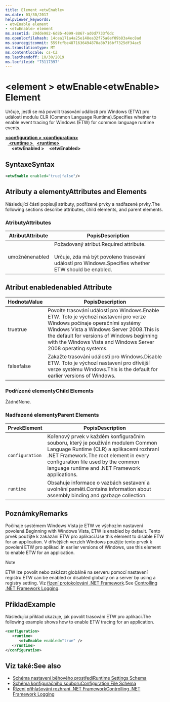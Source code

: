 ```yaml
---
title: Element <etwEnable>
ms.date: 03/30/2017
helpviewer_keywords:
- etwEnable element
- <etwEnable> element
ms.assetid: 29dde982-6d8b-4099-8867-ad0d7733f6dc
ms.openlocfilehash: 14cea171a4a25e148ea32f75a8ef09b83a4ec8ad
ms.sourcegitcommit: 559fcfbe4871636494870a8b716bf7325df34ac5
ms.translationtype: MT
ms.contentlocale: cs-CZ
ms.lasthandoff: 10/30/2019
ms.locfileid: "73117397"
---
```

# <a name="etwenable-element"></a><span data-ttu-id="ff7af-102">\<element > etwEnable</span><span class="sxs-lookup"><span data-stu-id="ff7af-102">\<etwEnable> Element</span></span>
<span data-ttu-id="ff7af-103">Určuje, jestli se má povolit trasování událostí pro Windows (ETW) pro události modulu CLR (Common Language Runtime).</span><span class="sxs-lookup"><span data-stu-id="ff7af-103">Specifies whether to enable event tracing for Windows (ETW) for common language runtime events.</span></span>  
  
<span data-ttu-id="ff7af-104">[ **\<configuration >** ](../configuration-element.md) </span><span class="sxs-lookup"><span data-stu-id="ff7af-104">[**\<configuration>**](../configuration-element.md)</span></span>\
<span data-ttu-id="ff7af-105">&nbsp;&nbsp;[ **\<runtime >** ](runtime-element.md)</span><span class="sxs-lookup"><span data-stu-id="ff7af-105">&nbsp;&nbsp;[**\<runtime>**](runtime-element.md)</span></span>\
<span data-ttu-id="ff7af-106">&nbsp;&nbsp;&nbsp;&nbsp; **\<etwEnabled >**</span><span class="sxs-lookup"><span data-stu-id="ff7af-106">&nbsp;&nbsp;&nbsp;&nbsp;**\<etwEnabled>**</span></span>  
  
## <a name="syntax"></a><span data-ttu-id="ff7af-107">Syntaxe</span><span class="sxs-lookup"><span data-stu-id="ff7af-107">Syntax</span></span>  
  
```xml  
<etwEnable enabled="true|false"/>  
```  
  
## <a name="attributes-and-elements"></a><span data-ttu-id="ff7af-108">Atributy a elementy</span><span class="sxs-lookup"><span data-stu-id="ff7af-108">Attributes and Elements</span></span>  
 <span data-ttu-id="ff7af-109">Následující části popisují atributy, podřízené prvky a nadřazené prvky.</span><span class="sxs-lookup"><span data-stu-id="ff7af-109">The following sections describe attributes, child elements, and parent elements.</span></span>  
  
### <a name="attributes"></a><span data-ttu-id="ff7af-110">Atributy</span><span class="sxs-lookup"><span data-stu-id="ff7af-110">Attributes</span></span>  
  
|<span data-ttu-id="ff7af-111">Atribut</span><span class="sxs-lookup"><span data-stu-id="ff7af-111">Attribute</span></span>|<span data-ttu-id="ff7af-112">Popis</span><span class="sxs-lookup"><span data-stu-id="ff7af-112">Description</span></span>|  
|---------------|-----------------|  
|<span data-ttu-id="ff7af-113">umožněn</span><span class="sxs-lookup"><span data-stu-id="ff7af-113">enabled</span></span>|<span data-ttu-id="ff7af-114">Požadovaný atribut.</span><span class="sxs-lookup"><span data-stu-id="ff7af-114">Required attribute.</span></span><br /><br /> <span data-ttu-id="ff7af-115">Určuje, zda má být povoleno trasování událostí pro Windows.</span><span class="sxs-lookup"><span data-stu-id="ff7af-115">Specifies whether ETW should be enabled.</span></span>|  
  
## <a name="enabled-attribute"></a><span data-ttu-id="ff7af-116">Atribut enabled</span><span class="sxs-lookup"><span data-stu-id="ff7af-116">enabled Attribute</span></span>  
  
|<span data-ttu-id="ff7af-117">Hodnota</span><span class="sxs-lookup"><span data-stu-id="ff7af-117">Value</span></span>|<span data-ttu-id="ff7af-118">Popis</span><span class="sxs-lookup"><span data-stu-id="ff7af-118">Description</span></span>|  
|-----------|-----------------|  
|<span data-ttu-id="ff7af-119">true</span><span class="sxs-lookup"><span data-stu-id="ff7af-119">true</span></span>|<span data-ttu-id="ff7af-120">Povolte trasování událostí pro Windows.</span><span class="sxs-lookup"><span data-stu-id="ff7af-120">Enable ETW.</span></span> <span data-ttu-id="ff7af-121">Toto je výchozí nastavení pro verze Windows počínaje operačními systémy Windows Vista a Windows Server 2008.</span><span class="sxs-lookup"><span data-stu-id="ff7af-121">This is the default for versions of Windows beginning with the Windows Vista and Windows Server 2008 operating systems.</span></span>|  
|<span data-ttu-id="ff7af-122">false</span><span class="sxs-lookup"><span data-stu-id="ff7af-122">false</span></span>|<span data-ttu-id="ff7af-123">Zakažte trasování událostí pro Windows.</span><span class="sxs-lookup"><span data-stu-id="ff7af-123">Disable ETW.</span></span> <span data-ttu-id="ff7af-124">Toto je výchozí nastavení pro dřívější verze systému Windows.</span><span class="sxs-lookup"><span data-stu-id="ff7af-124">This is the default for earlier versions of Windows.</span></span>|  
  
### <a name="child-elements"></a><span data-ttu-id="ff7af-125">Podřízené elementy</span><span class="sxs-lookup"><span data-stu-id="ff7af-125">Child Elements</span></span>  
 <span data-ttu-id="ff7af-126">Žádné</span><span class="sxs-lookup"><span data-stu-id="ff7af-126">None.</span></span>  
  
### <a name="parent-elements"></a><span data-ttu-id="ff7af-127">Nadřazené elementy</span><span class="sxs-lookup"><span data-stu-id="ff7af-127">Parent Elements</span></span>  
  
|<span data-ttu-id="ff7af-128">Prvek</span><span class="sxs-lookup"><span data-stu-id="ff7af-128">Element</span></span>|<span data-ttu-id="ff7af-129">Popis</span><span class="sxs-lookup"><span data-stu-id="ff7af-129">Description</span></span>|  
|-------------|-----------------|  
|`configuration`|<span data-ttu-id="ff7af-130">Kořenový prvek v každém konfiguračním souboru, který je používán modulem Common Language Runtime (CLR) a aplikacemi rozhraní .NET Framework.</span><span class="sxs-lookup"><span data-stu-id="ff7af-130">The root element in every configuration file used by the common language runtime and .NET Framework applications.</span></span>|  
|`runtime`|<span data-ttu-id="ff7af-131">Obsahuje informace o vazbách sestavení a uvolnění paměti.</span><span class="sxs-lookup"><span data-stu-id="ff7af-131">Contains information about assembly binding and garbage collection.</span></span>|  
  
## <a name="remarks"></a><span data-ttu-id="ff7af-132">Poznámky</span><span class="sxs-lookup"><span data-stu-id="ff7af-132">Remarks</span></span>  
 <span data-ttu-id="ff7af-133">Počínaje systémem Windows Vista je ETW ve výchozím nastavení povolená.</span><span class="sxs-lookup"><span data-stu-id="ff7af-133">Beginning with Windows Vista, ETW is enabled by default.</span></span> <span data-ttu-id="ff7af-134">Tento prvek použijte k zakázání ETW pro aplikaci.</span><span class="sxs-lookup"><span data-stu-id="ff7af-134">Use this element to disable ETW for an application.</span></span> <span data-ttu-id="ff7af-135">V dřívějších verzích Windows použijte tento prvek k povolení ETW pro aplikaci.</span><span class="sxs-lookup"><span data-stu-id="ff7af-135">In earlier versions of Windows, use this element to enable ETW for an application.</span></span>  
  
> [!NOTE]
> <span data-ttu-id="ff7af-136">ETW lze povolit nebo zakázat globálně na serveru pomocí nastavení registru.</span><span class="sxs-lookup"><span data-stu-id="ff7af-136">ETW can be enabled or disabled globally on a server by using a registry setting.</span></span> <span data-ttu-id="ff7af-137">Viz [řízení protokolování .NET Framework](../../../performance/controlling-logging.md).</span><span class="sxs-lookup"><span data-stu-id="ff7af-137">See [Controlling .NET Framework Logging](../../../performance/controlling-logging.md).</span></span>  
  
## <a name="example"></a><span data-ttu-id="ff7af-138">Příklad</span><span class="sxs-lookup"><span data-stu-id="ff7af-138">Example</span></span>  
 <span data-ttu-id="ff7af-139">Následující příklad ukazuje, jak povolit trasování ETW pro aplikaci.</span><span class="sxs-lookup"><span data-stu-id="ff7af-139">The following example shows how to enable ETW tracing for an application.</span></span>  
  
```xml  
<configuration>  
   <runtime>  
      <etwEnable enabled="true" />  
   </runtime>  
</configuration>  
```  
  
## <a name="see-also"></a><span data-ttu-id="ff7af-140">Viz také:</span><span class="sxs-lookup"><span data-stu-id="ff7af-140">See also</span></span>

- [<span data-ttu-id="ff7af-141">Schéma nastavení běhového prostředí</span><span class="sxs-lookup"><span data-stu-id="ff7af-141">Runtime Settings Schema</span></span>](index.md)
- [<span data-ttu-id="ff7af-142">Schéma konfiguračního souboru</span><span class="sxs-lookup"><span data-stu-id="ff7af-142">Configuration File Schema</span></span>](../index.md)
- [<span data-ttu-id="ff7af-143">Řízení přihlašování rozhraní .NET Framework</span><span class="sxs-lookup"><span data-stu-id="ff7af-143">Controlling .NET Framework Logging</span></span>](../../../performance/controlling-logging.md)
